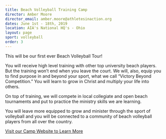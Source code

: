 ```yaml
---
title: Beach Volleyball Training Camp
director: Amber Moore
director_email: amber.moore@athletesinaction.org
dates: June 1st - 18th, 2019
location: AIA's National HQ's - Ohio
layout: page
sport: volleyball
order: 3
---
```

This will be our first ever Beach Volleyball Tour! 

You will receive high level training with other top university beach players. But the training won’t end when you leave the court. We will, also, equip you to find purpose in and beyond your sport, what we call “Victory Beyond Competition.” You will learn to grow in Christ and multiply your life into others.

On top of training, we will compete in local collegiate and open beach tournaments and put to practice the ministry skills we are learning.

You will leave more equipped to grow and minister through the sport of volleyball and you will be connected to a community of beach volleyball players from all over the country.

[Visit our Camp Website to Learn More](https://mailchi.mp/770c4c7606b8/aiabeachvolleyball)